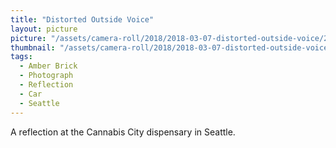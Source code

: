 ```yaml
---
title: "Distorted Outside Voice"
layout: picture
picture: "/assets/camera-roll/2018/2018-03-07-distorted-outside-voice/20180308_001248806_iOS.jpg"
thumbnail: "/assets/camera-roll/2018/2018-03-07-distorted-outside-voice/20180308_001248806_iOS-thumbnail.jpg"
tags:
  - Amber Brick
  - Photograph
  - Reflection
  - Car
  - Seattle
---
```

A reflection at the Cannabis City dispensary in Seattle.